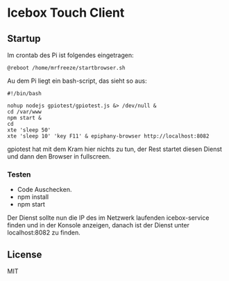 # Icebox Touch Client

## Startup
Im crontab des Pi ist folgendes eingetragen:

    @reboot /home/mrfreeze/startbrowser.sh

Au dem Pi liegt ein bash-script, das sieht so aus:

    #!/bin/bash

    nohup nodejs gpiotest/gpiotest.js &> /dev/null &
    cd /var/www
    npm start &
    cd
    xte 'sleep 50'
    xte 'sleep 10' 'key F11' & epiphany-browser http://localhost:8082

gpiotest hat mit dem Kram hier nichts zu tun, der Rest startet diesen Dienst und dann den Browser in fullscreen.

### Testen

* Code Auschecken.
* npm install
* npm start

Der Dienst sollte nun die IP des im Netzwerk laufenden icebox-service finden und in der Konsole anzeigen, danach ist der Dienst unter localhost:8082 zu finden.

## License
MIT
